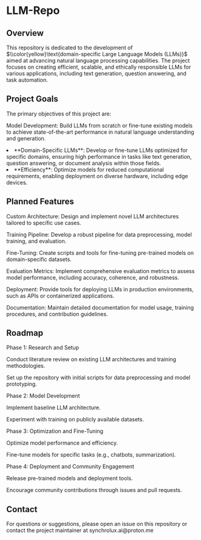 # LLM-Repo
<h2> Overview </h2>

This repository is dedicated to the development of $\\color{yellow}\text{domain-specific Large Language Models (LLMs)}$ aimed at advancing natural language processing capabilities. The project focuses on creating efficient, scalable, and ethically responsible LLMs for various applications, including text generation, question answering, and task automation.

<h2> Project Goals </h2>

The primary objectives of this project are:

Model Development: Build LLMs from scratch or fine-tune existing models to achieve state-of-the-art performance in natural language understanding and generation.
<li> **Domain-Specific LLMs**: Develop or fine-tune LLMs optimized for specific domains, ensuring high performance in tasks like text generation, question answering, or document analysis within those fields. </li>
<li> **Efficiency**: Optimize models for reduced computational requirements, enabling deployment on diverse hardware, including edge devices. </li>

<!--Open Collaboration: Foster a community-driven approach by sharing code, datasets, and research findings (where applicable).-->

<h2> Planned Features </h2>

Custom Architecture: Design and implement novel LLM architectures tailored to specific use cases.

Training Pipeline: Develop a robust pipeline for data preprocessing, model training, and evaluation.

Fine-Tuning: Create scripts and tools for fine-tuning pre-trained models on domain-specific datasets.

Evaluation Metrics: Implement comprehensive evaluation metrics to assess model performance, including accuracy, coherence, and robustness.

Deployment: Provide tools for deploying LLMs in production environments, such as APIs or containerized applications.

Documentation: Maintain detailed documentation for model usage, training procedures, and contribution guidelines.

<h2> Roadmap </h2>
Phase 1: Research and Setup

Conduct literature review on existing LLM architectures and training methodologies.

Set up the repository with initial scripts for data preprocessing and model prototyping.

Phase 2: Model Development

Implement baseline LLM architecture.

Experiment with training on publicly available datasets.

Phase 3: Optimization and Fine-Tuning

Optimize model performance and efficiency.

Fine-tune models for specific tasks (e.g., chatbots, summarization).

Phase 4: Deployment and Community Engagement

Release pre-trained models and deployment tools.

Encourage community contributions through issues and pull requests.

 
<h2> Contact </h2>
For questions or suggestions, please open an issue on this repository or contact the project maintainer at synchrolux.ai@proton.me
